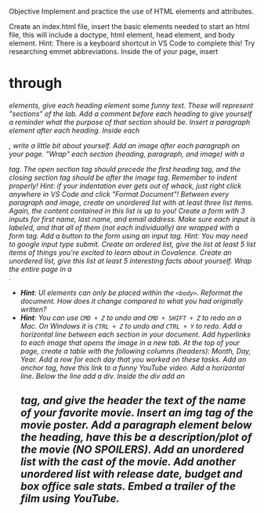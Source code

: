 Objective
Implement and practice the use of HTML elements and attributes.

Create an index.html file, insert the basic elements needed to start an html file, this will include a doctype, html element, head element, and body element.
Hint: There is a keyboard shortcut in VS Code to complete this! Try researching emmet abbreviations.
Inside the <body> of your page, insert <h1> through <h6> elements, give each heading element some funny text. These will represent "sections" of the lab.
Add a comment before each heading to give yourself a reminder what the purpose of that section should be.
Insert a paragraph element after each heading. Inside each <p>, write a little bit about yourself.
Add an image after each paragraph on your page.
"Wrap" each section (heading, paragraph, and image) with a <section> tag. The open section tag should precede the first heading tag, and the closing section tag should be after the image tag. Remember to indent properly!
Hint: if your indentation ever gets out of whack, just right click anywhere in VS Code and click "Format Document"!
Between every paragraph and image, create an unordered list with at least three list items. Again, the content contained in this list is up to you!
Create a form with 3 inputs for first name, last name, and email address. Make sure each input is labeled, and that all of them (not each individually) are wrapped with a form tag.
Add a button to the form using an input tag.
Hint: You may need to google input type submit.
Create an ordered list, give the list at least 5 list items of things you're excited to learn about in Covalence.
Create an unordered list, give this list at least 5 interesting facts about yourself.
Wrap the entire page in a <div>.
*   **Hint**: UI elements can only be placed within the `<body>`.
Reformat the document. How does it change compared to what you had originally written?
*   **Hint**: You can use `CMD + Z` to undo and `CMD + SHIFT + Z` to redo on a Mac. On Windows it is `CTRL + Z` to undo and `CTRL + Y` to redo.
Add a horizontal line between each section in your document.
Add hyperlinks to each image that opens the image in a new tab.
At the top of your page, create a table with the following columns (headers): Month, Day, Year.
Add a row for each day that you worked on these tasks.
Add an anchor tag, have this link to a funny YouTube video.
Add a horizontal line. Below the line add a div.
Inside the div add an <h1> tag, and give the header the text of the name of your favorite movie.
Insert an img tag of the movie poster.
Add a paragraph element below the heading, have this be a description/plot of the movie (NO SPOILERS).
Add an unordered list with the cast of the movie.
Add another unordered list with release date, budget and box office sale stats.
Embed a trailer of the film using YouTube.
